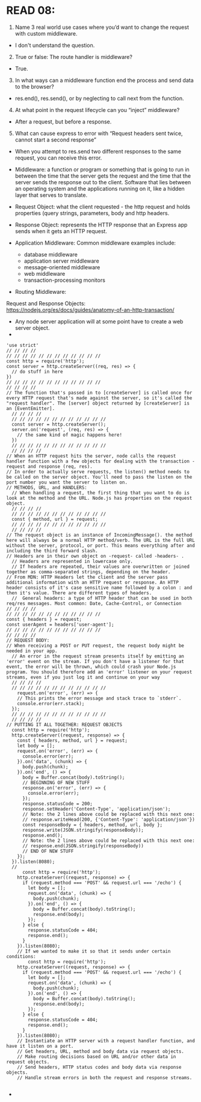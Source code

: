# READ 08:  

1. Name 3 real world use cases where you’d want to change the request with custom middleware. 
  - I don't understand the question. 
2. True or false: The route handler is middleware?
  - True. 
3. In what ways can a middleware function end the process and send data to the browser?
  - res.end(), res.send(), or by neglecting to call next from the function. 
4. At what point in the request lifecycle can you “inject” middleware?
  - After a request, but before a response. 
5. What can cause express to error with “Request headers sent twice, cannot start a second response”
  - When you attempt to res.send two different responses to the same request, you can receive this error. 

  
- Middleware: a function or program or something that is going to run in between the time that the server gets the request and the time that the server sends the response out to the client. Software that lies between an operating system and the applications running on it, like a hidden layer that serves to translate. 
- Request Object: what the client requested - the http request and holds properties (query strings, parameters, body and http headers.
- Response Object:  represents the HTTP response that an Express app sends when it gets an HTTP request.
- Application Middleware: Common middleware examples include:
  - database middleware
  - application server middleware
  - message-oriented middleware
  - web middleware
  - transaction-processing monitors
- Routing Middleware: 

Request and Response Objects: https://nodejs.org/es/docs/guides/anatomy-of-an-http-transaction/ 
- Any node server application will at some point have to create a web server object. 
- 
```
'use strict'
// // // // 
// // // // // // // // // // // // 
const http = require('http');
const server = http.createServer((req, res) => {
  // do stuff in here
})
// // // // // // // // // // // // 
// // // // 
// The function that's passed in to [createServer] is called once for every HTTP request that's made against the server, so it's called the "request handler". The [server] object returned by [createServer] is an [EventEmitter]. 
  // // // // 
  // // // // // // // // // // // // 
  const server = http.createServer(); 
  server.on('request', (req, res) => {
    // the same kind of magic happens here!
  })
  // // // // // // // // // // // // 
  // // // // 
// When an HTTP request hits the server, node calls the request handler function with a few objects for dealing with the transaction - request and response (req, res).
// In order to actually serve requests, the listen() method needs to be called on the server object. You'll need to pass the listen on the port number you want the server to listen on. 
// METHODS, URL, and HANDLERS: 
  // When handling a request, the first thing that you want to do is look at the method and the URL. Node.js has properties on the request object. 
  // // // // 
  // // // // // // // // // // // // 
  const { method, url } = request;
  // // // // // // // // // // // // 
  // // // // 
// The request object is an instance of IncomingMessage(). the method here will always be a normal HTTP method/verb. The URL is the full URL without the server, protocol, or port. This means everything after and including the third forward slash. 
// Headers are in their own object on -request- called -headers- . 
  // Headers are represented in lowercase only. 
  // If headers are repeated, their values are overwritten or joined together as comma-separated strings, depending on the header. 
// From MDN: HTTP Headers let the client and the server pass additional information with an HTTP request or response. An HTTP header consists of it's case sensitive name followed by a colon : and then it's value. There are different types of headers. 
  //  General headers: a type of HTTP header that can be used in both req/res messages. Most common: Date, Cache-Control, or Connection
// // // // 
// // // // // // // // // // // // 
const { headers } = request;
const userAgent = headers['user-agent']; 
// // // // // // // // // // // // 
// // // // 
// REQUEST BODY: 
// When receiving a POST or PUT request, the request body might be needed in your app. 
  // An error in the request stream presents itself by emitting an 'error' event on the stream. If you don't have a listener for that event, the error will be thrown, which could crash your Node.js program. You should therefore add an 'error' listener on your request streams, even if you just log it and continue on your way
  // // // // 
  // // // // // // // // // // // // 
    request.on('error', (err) => {
    // This prints the error message and stack trace to `stderr`.
    console.error(err.stack);
  });
  // // // // // // // // // // // // 
  // // // // 
// PUTTING IT ALL TOGETHER: REQUEST OBJECTS
  const http = require('http');
  http.createServer((request, response) => {
    const { headers, method, url } = request;
    let body = [];
    request.on('error', (err) => {
      console.error(err);
    }).on('data', (chunk) => {
      body.push(chunk);
    }).on('end', () => {
      body = Buffer.concat(body).toString();
      // BEGINNING OF NEW STUFF
      response.on('error', (err) => {
        console.error(err);
      });
      response.statusCode = 200;
      response.setHeader('Content-Type', 'application/json');
      // Note: the 2 lines above could be replaced with this next one:
      // response.writeHead(200, {'Content-Type': 'application/json'})
      const responseBody = { headers, method, url, body };
      response.write(JSON.stringify(responseBody));
      response.end();
      // Note: the 2 lines above could be replaced with this next one:
      // response.end(JSON.stringify(responseBody))
      // END OF NEW STUFF
    });
  }).listen(8080);
  // 
      const http = require('http');
    http.createServer((request, response) => {
      if (request.method === 'POST' && request.url === '/echo') {
        let body = [];
        request.on('data', (chunk) => {
          body.push(chunk);
        }).on('end', () => {
          body = Buffer.concat(body).toString();
          response.end(body);
        });
      } else {
        response.statusCode = 404;
        response.end();
      }
    }).listen(8080);
    // If we wanted to make it so that it sends under certain conditions: 
        const http = require('http');
    http.createServer((request, response) => {
      if (request.method === 'POST' && request.url === '/echo') {
        let body = [];
        request.on('data', (chunk) => {
          body.push(chunk);
        }).on('end', () => {
          body = Buffer.concat(body).toString();
          response.end(body);
        });
      } else {
        response.statusCode = 404;
        response.end();
      }
    }).listen(8080);
    // Instantiate an HTTP server with a request handler function, and have it listen on a port. 
    // Get headers, URL, method and body data via request objects. 
    // Make routing decisions based on URL and/or other data in request objects.
    // Send headers, HTTP status codes and body data via response objects.
    // Handle stream errors in both the request and response streams. 
    
```
- 